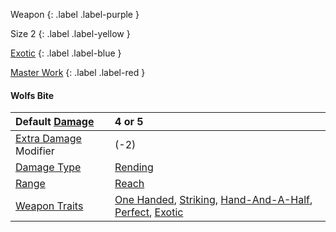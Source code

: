 Weapon
{: .label .label-purple }

Size 2
{: .label .label-yellow }

[Exotic](Game/Designing-Weapons#Exotic)
{: .label .label-blue }

[Master Work](Game/Designing-Weapons#Master%20Work)
{: .label .label-red }

#### Wolfs Bite

| Default [Damage](Core/Weapons#Damage)                     | 4 or 5                                                                                                                                                                                                 |
| :-------------------------------------------------------- | :----------------------------------------------------------------------------------------------------------------------------------------------------------------------------------------------------- |
| [Extra Damage](Game/Core/Attacks#Extra%20Damage) Modifier | (-2)                                                                                                                                                                                                   |
| [Damage Type](Core/Weapons#Damage%20Type)                 | [Rending](Core/Injury#Rending)                                                                                                                                                                         |
| [Range](Core/Weapons#Range)                               | [Reach](Core/Movement#Reach)                                                                                                                                                                           |
| [Weapon Traits](Core/Weapon-Traits)                       | [One Handed](Game/Core/Blocks/One-Handed), [Striking](Game/Core/Blocks/Striking), [Hand-And-A-Half](Game/Blocks/Hand-And-A-Half), [Perfect](Game/Blocks/Perfect), [Exotic](Game/Core/Blocks/Exotic) |
